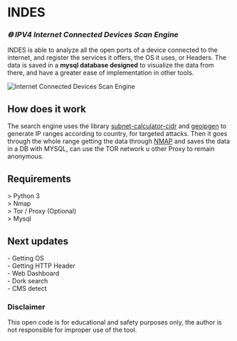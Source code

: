 # INDES
### *🌐 IPV4 Internet Connected Devices Scan Engine*<br>

INDES is able to analyze all the open ports of a device connected to the internet, and register the services it offers, the OS it uses, or Headers.
The data is saved in a **mysql database designed** to visualize the data from there, and have a greater ease of implementation in other tools.

![Internet Connected Devices Scan Engine](https://i.ibb.co/v1zzPNh/image.png)

## How does it work
The search engine uses the library [subnet-calculator-cidr](https://github.com/christivn/subnet-calculator-cidr) and [geoipgen](https://github.com/christivn/geoipgen) to generate IP ranges according to country, for targeted attacks. Then it goes through the whole range getting the data through [NMAP](https://github.com/nmap/nmap) and saves the data in a DB with MYSQL, can use the TOR network u other Proxy to remain anonymous.

## Requirements
<p>> Python 3<br>
> Nmap<br>
> Tor / Proxy (Optional)<br>
> Mysql</p>

## Next updates
\- Getting OS<br>
\- Getting HTTP Header<br>
\- Web Dashboard<br>
\- Dork search<br>
\- CMS detect

### Disclaimer
This open code is for educational and safety purposes only, the author is not responsible for improper use of the tool.
